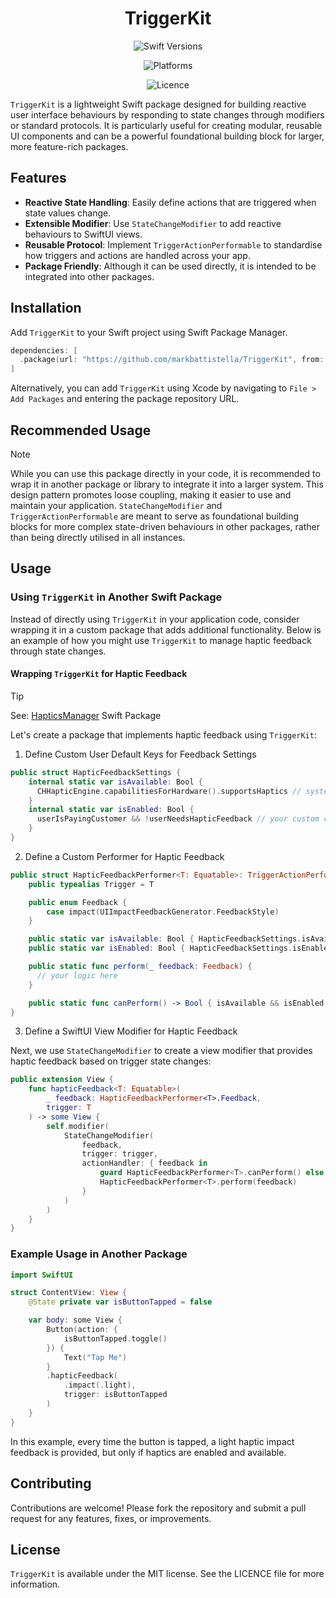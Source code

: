 <!-- markdownlint-disable MD033 MD041 -->
<div align="center">

# TriggerKit

![Swift Versions](https://img.shields.io/endpoint?url=https%3A%2F%2Fswiftpackageindex.com%2Fapi%2Fpackages%2Fmarkbattistella%2FTriggerKit%2Fbadge%3Ftype%3Dswift-versions)

![Platforms](https://img.shields.io/endpoint?url=https%3A%2F%2Fswiftpackageindex.com%2Fapi%2Fpackages%2Fmarkbattistella%2FTriggerKit%2Fbadge%3Ftype%3Dplatforms)

![Licence](https://img.shields.io/badge/Licence-MIT-white?labelColor=blue&style=flat)

</div>

`TriggerKit` is a lightweight Swift package designed for building reactive user interface behaviours by responding to state changes through modifiers or standard protocols. It is particularly useful for creating modular, reusable UI components and can be a powerful foundational building block for larger, more feature-rich packages.

## Features

- **Reactive State Handling**: Easily define actions that are triggered when state values change.
- **Extensible Modifier**: Use `StateChangeModifier` to add reactive behaviours to SwiftUI views.
- **Reusable Protocol**: Implement `TriggerActionPerformable` to standardise how triggers and actions are handled across your app.
- **Package Friendly**: Although it can be used directly, it is intended to be integrated into other packages.

## Installation

Add `TriggerKit` to your Swift project using Swift Package Manager.

```swift
dependencies: [
  .package(url: "https://github.com/markbattistella/TriggerKit", from: "1.0.0")
]
```

Alternatively, you can add `TriggerKit` using Xcode by navigating to `File > Add Packages` and entering the package repository URL.

## Recommended Usage

> [!NOTE]
> While you can use this package directly in your code, it is recommended to wrap it in another package or library to integrate it into a larger system. This design pattern promotes loose coupling, making it easier to use and maintain your application. `StateChangeModifier` and `TriggerActionPerformable` are meant to serve as foundational building blocks for more complex state-driven behaviours in other packages, rather than being directly utilised in all instances.

## Usage

### Using `TriggerKit` in Another Swift Package

Instead of directly using `TriggerKit` in your application code, consider wrapping it in a custom package that adds additional functionality. Below is an example of how you might use `TriggerKit` to manage haptic feedback through state changes.

#### Wrapping `TriggerKit` for Haptic Feedback

> [!TIP]
> See: [HapticsManager](https://github.com/markbattistella/HapticsManager) Swift Package

Let's create a package that implements haptic feedback using `TriggerKit`:

1. Define Custom User Default Keys for Feedback Settings

```swift
public struct HapticFeedbackSettings {
    internal static var isAvailable: Bool { 
      CHHapticEngine.capabilitiesForHardware().supportsHaptics // system level checks
    }
    internal static var isEnabled: Bool { 
      userIsPayingCustomer && !userNeedsHapticFeedback // your custom checks
    }
}
```

2. Define a Custom Performer for Haptic Feedback

```swift
public struct HapticFeedbackPerformer<T: Equatable>: TriggerActionPerformable, FeedbackSettingsConfigurable {
    public typealias Trigger = T

    public enum Feedback {
        case impact(UIImpactFeedbackGenerator.FeedbackStyle)
    }

    public static var isAvailable: Bool { HapticFeedbackSettings.isAvailable }
    public static var isEnabled: Bool { HapticFeedbackSettings.isEnabled }

    public static func perform(_ feedback: Feedback) {
      // your logic here
    }

    public static func canPerform() -> Bool { isAvailable && isEnabled }
}
```

3. Define a SwiftUI View Modifier for Haptic Feedback

Next, we use `StateChangeModifier` to create a view modifier that provides haptic feedback based on trigger state changes:

```swift
public extension View {
    func hapticFeedback<T: Equatable>(
        _ feedback: HapticFeedbackPerformer<T>.Feedback,
        trigger: T
    ) -> some View {
        self.modifier(
            StateChangeModifier(
                feedback,
                trigger: trigger,
                actionHandler: { feedback in
                    guard HapticFeedbackPerformer<T>.canPerform() else { return }
                    HapticFeedbackPerformer<T>.perform(feedback)
                }
            )
        )
    }
}
```

### Example Usage in Another Package

```swift
import SwiftUI

struct ContentView: View {
    @State private var isButtonTapped = false

    var body: some View {
        Button(action: {
            isButtonTapped.toggle()
        }) {
            Text("Tap Me")
        }
        .hapticFeedback(
            .impact(.light),
            trigger: isButtonTapped
        )
    }
}
```

In this example, every time the button is tapped, a light haptic impact feedback is provided, but only if haptics are enabled and available.

## Contributing

Contributions are welcome! Please fork the repository and submit a pull request for any features, fixes, or improvements.

## License

`TriggerKit` is available under the MIT license. See the LICENCE file for more information.
